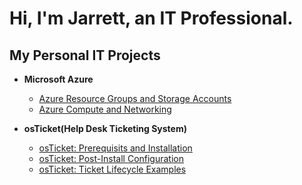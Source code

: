 <h1>Hi, I'm Jarrett, an IT Professional.</h1>

<h2>My Personal IT Projects</h2>

- <b>Microsoft Azure</b>
  - [Azure Resource Groups and Storage Accounts](https://github.com/jarrettm98/azure-crash-course)
  - [Azure Compute and Networking](https://github.com/jarrettm98/azure-compute-and-networking)
  

- <b>osTicket(Help Desk Ticketing System)</b>
  - [osTicket: Prerequisits and Installation](https://github.com/jarrettm98/osticket-prereqs)
  - [osTicket: Post-Install Configuration](https://github.com/jarrettm98/osticket-post-install-config)
  - [osTicket: Ticket Lifecycle Examples](https://github.com/jarrettm98/osticket-ticket-lifecycle)
